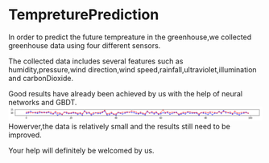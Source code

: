 # TempreturePrediction

In order to predict the future tempreature in the greenhouse,we collected greenhouse data using four different sensors.

The collected data includes several features such as humidity,pressure,wind direction,wind speed,rainfall,ultraviolet,illumination and 
carbonDioxide.


Good results have already been achieved by us with the help of neural networks and GBDT.
![Image text](https://raw.githubusercontent.com/QuLiao1117/TempreturePrediction/master/img/result.png)
Howerver,the data is relatively small and the results still need to be improved.


Your help will definitely be welcomed by us.
